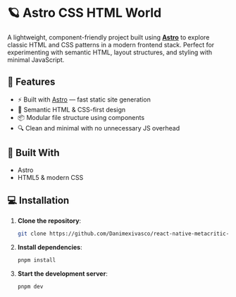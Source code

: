 # 🪐 Astro CSS HTML World

A lightweight, component-friendly project built using **[Astro](https://astro.build/)** to explore classic HTML and CSS patterns in a modern frontend stack. Perfect for experimenting with semantic HTML, layout structures, and styling with minimal JavaScript.

## 🚀 Features

- ⚡️ Built with [Astro](https://astro.build/) — fast static site generation
- 🎨 Semantic HTML & CSS-first design
- 📦 Modular file structure using components
- 🔍 Clean and minimal with no unnecessary JS overhead

##  🧱 Built With

- Astro
- HTML5 & modern CSS


## 💻 Installation

1. **Clone the repository**:

   ```bash
   git clone https://github.com/Danimexivasco/react-native-metacritic-app.git
   ```

2. **Install dependencies**:

   ```bash
   pnpm install
   ```

3. **Start the development server**:

   ```bash
   pnpm dev
   ```